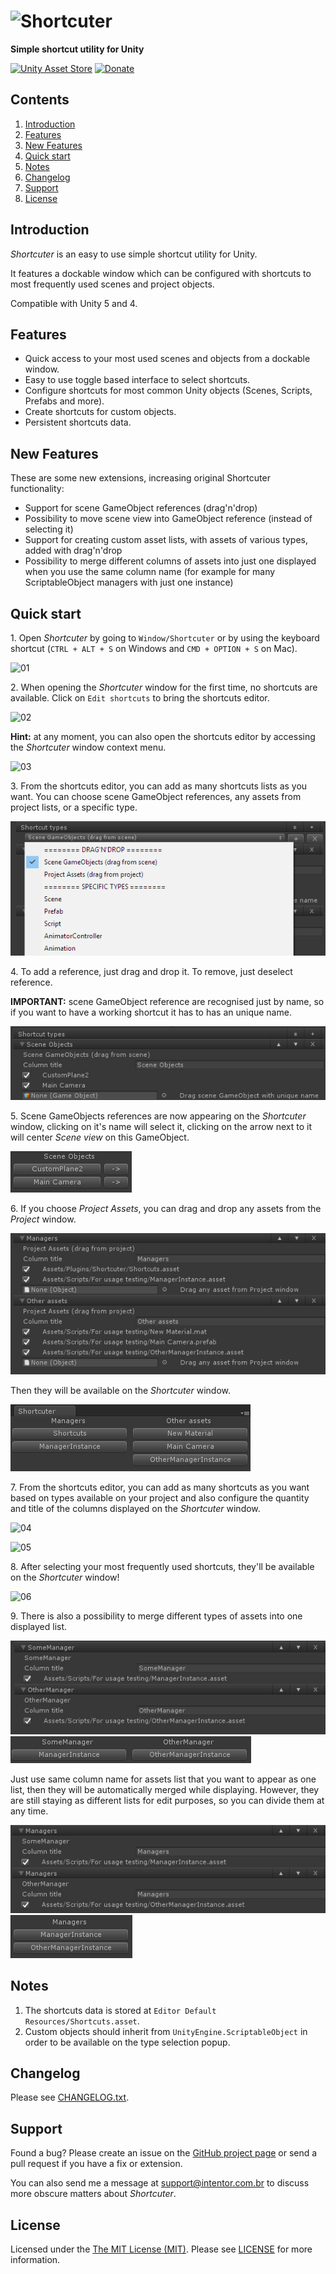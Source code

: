 # ![Shortcuter](https://cloud.githubusercontent.com/assets/5340818/13428577/200885be-df9a-11e5-8eeb-e948ced30dee.png)

**Simple shortcut utility for Unity**

[![Unity Asset Store](https://cloud.githubusercontent.com/assets/5340818/6855739/9e14c9e0-d3d9-11e4-9171-594941ed056f.png)](https://www.assetstore.unity3d.com/#!/content/57191)
 [![Donate](https://cloud.githubusercontent.com/assets/5340818/12418027/9434b3ea-be93-11e5-8395-253a3a1aade5.png)](http://donate.intentor.com.br/)
 
## Contents

1. <a href="#introduction">Introduction</a>
2. <a href="#features">Features</a>
3. <a href="#new-features">New Features</a>
3. <a href="#quick-start">Quick start</a>
3. <a href="#notes">Notes</a>
3. <a href="#changelog">Changelog</a>
4. <a href="#support">Support</a>
5. <a href="#license">License</a>

## <a id="introduction"></a>Introduction

*Shortcuter* is an easy to use simple shortcut utility for Unity.

It features a dockable window which can be configured with shortcuts to most frequently used scenes and project objects.

Compatible with Unity 5 and 4.

## <a id="features"></a>Features

* Quick access to your most used scenes and objects from a dockable window.
* Easy to use toggle based interface to select shortcuts.
* Configure shortcuts for most common Unity objects (Scenes, Scripts, Prefabs and more).
* Create shortcuts for custom objects.
* Persistent shortcuts data.

## <a id="new-features"></a>New Features
These are some new extensions, increasing original Shortcuter functionality:

* Support for scene GameObject references (drag'n'drop)
* Possibility to move scene view into GameObject reference (instead of selecting it)
* Support for creating custom asset lists, with assets of various types, added with drag'n'drop
* Possibility to merge different columns of assets into just one displayed when you use the same column name (for example for many ScriptableObject managers with just one instance)

## <a id="quick-start"></a>Quick start

1\. Open *Shortcuter* by going to `Window/Shortcuter` or by using the keyboard shortcut (`CTRL + ALT + S` on Windows and `CMD + OPTION + S` on Mac).

![01](https://cloud.githubusercontent.com/assets/5340818/13431828/c57ca020-dfa9-11e5-9d38-b93d8378ac8c.png)

2\. When opening the *Shortcuter* window for the first time, no shortcuts are available. Click on `Edit shortcuts` to bring the shortcuts editor.

![02](https://cloud.githubusercontent.com/assets/5340818/13432397/27b50df2-dfac-11e5-82ba-c468ef4bf921.png)

**Hint:**  at any moment, you can also open the shortcuts editor by accessing the *Shortcuter* window context menu.

![03](https://cloud.githubusercontent.com/assets/5340818/13431827/c57a2886-dfa9-11e5-975a-78188943a376.png)

3\. From the shortcuts editor, you can add as many shortcuts lists as you want. You can choose scene GameObject references, any assets from project lists, or a specific type.

![07](images/add_new_types_list.png)

4\. To add a reference, just drag and drop it. To remove, just deselect reference.

 **IMPORTANT:** scene GameObject reference are recognised just by name, so if you want to have a working shortcut it has to has an unique name.

![08](images/scene_game_objects_list.png)

5\. Scene GameObjects references are now appearing on the *Shortcuter* window, clicking on it's name will select it, clicking on the arrow next to it will center *Scene view* on this GameObject.

![09](images/select_or_center_scene_view.png)

6\. If you choose *Project Assets*, you can drag and drop any assets from the *Project* window. 

![10](images/drag_and_drop_assets.png)

Then they will be available on the *Shortcuter* window.

![11](images/assets_on_the_list.png)

7\. From the shortcuts editor, you can add as many shortcuts as you want based on types available on your project and also configure the quantity and title of the columns displayed on the *Shortcuter* window.

![04](https://cloud.githubusercontent.com/assets/5340818/13431896/0845715c-dfaa-11e5-8e81-ba100da160bd.png)

![05](https://cloud.githubusercontent.com/assets/5340818/13431895/083db46c-dfaa-11e5-8e93-36895a149694.png)

8\. After selecting your most frequently used shortcuts, they'll be available on the *Shortcuter* window!

![06](https://cloud.githubusercontent.com/assets/5340818/13432396/27b26476-dfac-11e5-8f46-f3c6c4da64e3.png)

9\. There is also a possibility to merge different types of assets into one displayed list.

![12](images/names_merging_01.png) 
![13](images/names_merging_02.png)

Just use same column name for assets list that you want to appear as one list, then they will be automatically merged while displaying. However, they are still staying as different lists for edit purposes, so you can divide them at any time.

![14](images/names_merging_03.png) 
![15](images/names_merging_04.png)

## <a id="notes"></a>Notes

1. The shortcuts data is stored at `Editor Default Resources/Shortcuts.asset`.
2. Custom objects should inherit from `UnityEngine.ScriptableObject` in order to be available on the type selection popup.

## <a id="changelog"></a>Changelog

Please see [CHANGELOG.txt](src/Assets/Plugins/Editor/Shortcuter/CHANGELOG.txt).

## <a id="support"></a>Support

Found a bug? Please create an issue on the [GitHub project page](https://github.com/intentor/shortcuter/issues) or send a pull request if you have a fix or extension.

You can also send me a message at support@intentor.com.br to discuss more obscure matters about *Shortcuter*.

## <a id="license"></a>License

Licensed under the [The MIT License (MIT)](http://opensource.org/licenses/MIT). Please see [LICENSE](LICENSE) for more information.
